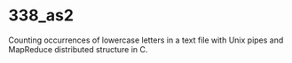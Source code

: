 # 338_as2
Counting occurrences of lowercase letters in a text file with Unix pipes and MapReduce distributed structure in C.
